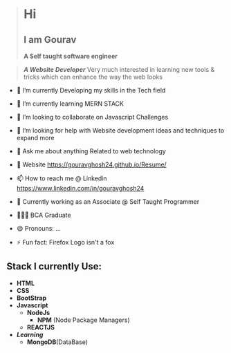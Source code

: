> # Hi
> ## I am __Gourav__
> __A Self taught software engineer__

> *__A Website Developer__* Very much interested in learning new tools & tricks which can enhance the way the web looks


- 🔭 I’m currently Developing my skills in the Tech field
- 🌱 I’m currently learning MERN STACK
- 👯 I’m looking to collaborate on Javascript Challenges
- 🤔 I’m looking for help with Website development ideas and techniques to expand more
- 💬 Ask me about anything Related to web technology
-   Website https://gouravghosh24.github.io/Resume/
- 📫 How to reach me @ Linkedin https://www.linkedin.com/in/gouravghosh24
- 💼 Currently working as an Associate @ Self Taught Programmer
- 👨🏻‍🎓 BCA Graduate 

- 😄 Pronouns: ...
- ⚡ Fun fact: Firefox Logo isn't a fox

## Stack I currently Use:
* __HTML__
* __CSS__
* __BootStrap__
* __Javascript__
  * __NodeJs__
    * __NPM__ (Node Package Managers)
  * __REACTJS__
* *__Learning__*
  * __MongoDB__(DataBase)
